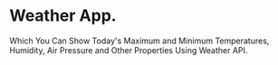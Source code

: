 # Weather App.
Which You Can Show Today's Maximum and Minimum Temperatures, Humidity, Air Pressure and Other Properties Using Weather API.


